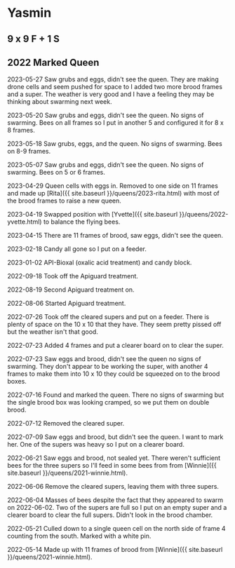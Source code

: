 # Yasmin

## 9 x 9 F + 1 S

## 2022 Marked Queen

2023-05-27 Saw grubs and eggs, didn't see the queen.  They are making drone cells and seem pushed for space to I added two more brood frames and a super.  The weather is very good and I have a feeling they may be thinking about swarming next week.

2023-05-20 Saw grubs and eggs, didn't see the queen.  No signs of swarming.  Bees on all frames so I put in another 5 and configured it for 8 x 8 frames.

2023-05-18 Saw grubs, eggs, and the queen.  No signs of swarming.  Bees on 8-9 frames.

2023-05-07 Saw grubs and eggs, didn't see the queen.  No signs of swarming.  Bees on 5 or 6 frames.

2023-04-29 Queen cells with eggs in.  Removed to one side on 11 frames and made up [Rita]({{ site.baseurl }}/queens/2023-rita.html) with most of the brood frames to raise a new queen.

2023-04-19 Swapped position with [Yvette]({{ site.baseurl }}/queens/2022-yvette.html) to balance the flying bees.

2023-04-15 There are 11 frames of brood, saw eggs, didn't see the queen.

2023-02-18 Candy all gone so I put on a feeder.

2023-01-02 API-Bioxal (oxalic acid treatment) and candy block.

2022-09-18 Took off the Apiguard treatment.

2022-08-19 Second Apiguard treatment on.

2022-08-06 Started Apiguard treatment.

2022-07-26 Took off the cleared supers and put on a feeder.  There is plenty of space on the 10 x 10 that they have.  They seem pretty pissed off but the weather isn't that good.

2022-07-23 Added 4 frames and put a clearer board on to clear the super.

2022-07-23 Saw eggs and brood, didn't see the queen no signs of swarming. They don't appear to be working the super, with another 4 frames to make them into 10 x 10 they could be squeezed on to the brood boxes.

2022-07-16 Found and marked the queen.  There no signs of swarming but the single brood box was looking cramped, so we put them on double brood.

2022-07-12 Removed the cleared super.

2022-07-09 Saw eggs and brood, but didn't see the queen. I want to mark her.  One of the supers was heavy so I put on a clearer board.

2022-06-21 Saw eggs and brood, not sealed yet.  There weren't sufficient bees for the three supers so I'll feed in some bees from from [Winnie]({{ site.baseurl }}/queens/2021-winnie.html).

2022-06-06 Remove the cleared supers, leaving them with three supers.

2022-06-04 Masses of bees despite the fact that they appeared to swarm on 2022-06-02.  Two of the supers are full so I put on an empty super and a clearer board to clear the full supers.  Didn't look in the brood chamber.

2022-05-21 Culled down to a single queen cell on the north side of frame 4 counting from the south.  Marked with a white pin.

2022-05-14 Made up with 11 frames of brood from [Winnie]({{ site.baseurl }}/queens/2021-winnie.html).

